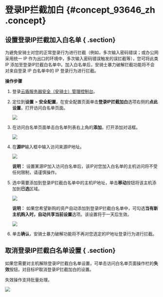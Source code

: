 # 登录IP拦截加白 {#concept_93646_zh .concept}

## 设置登录IP拦截加入白名单 { .section}

为避免安骑士对您的正常登录行为进行拦截（例如，多次输入密码错误；或办公网采用统一 IP 作为出口的环境中，多次输入密码错误触发的误拦截等），您可将此类 IP 添加至登录IP拦截白名单中。加入白名单后，安骑士暴力破解拦截功能将不会对来自登录 IP 白名单中的 IP 登录行为进行拦截。

**操作步骤**

1.  登录[云盾服务器安全（安骑士）管理控制台](https://yundun.console.aliyun.com/?p=aqs#/)。
2.  定位到**设置** \> **安全配置**，在安全配置页面单击**登录IP拦截加白**选项右侧的**点此设置**，打开访问白名单页面。

    ![](http://static-aliyun-doc.oss-cn-hangzhou.aliyuncs.com/assets/img/82021/154838196635884_zh-CN.png)

3.  在访问白名单页面单击白名单列表右上角的**添加**，打开添加对话框。

    ![](http://static-aliyun-doc.oss-cn-hangzhou.aliyuncs.com/assets/img/82021/154838196635885_zh-CN.png)

4.  在**源IP**输入框中输入访问来源IP地址。

    ![](http://static-aliyun-doc.oss-cn-hangzhou.aliyuncs.com/assets/img/82021/154838196735886_zh-CN.png)

    **说明：** 设置某源IP加入访问白名单后，该IP对您加入白名单的主机访问将不受任何限制，请谨慎操作。

5.  选中需要添加到登录IP拦截白名单中的主机IP地址，单击**移动**按钮将该主机添加到**已选**区域。

    ![](http://static-aliyun-doc.oss-cn-hangzhou.aliyuncs.com/assets/img/82021/154838196735887_zh-CN.png)

    **说明：** 如果您希望新购的资产自动添加到登录IP拦截白名单中，可勾选**当有新主机购入时，自动共享当前设置**选项。该设置将于一天后生效。

    ![](http://static-aliyun-doc.oss-cn-hangzhou.aliyuncs.com/assets/img/82021/154838196735888_zh-CN.png)

6.  单击**确认**，安骑士暴力破解功能将不再对您选定的IP地址登录行为进行拦截。

## 取消登录IP拦截白名单设置 { .section}

如果您需要对主机解除登录IP拦截白名单设置，可单击访问白名单页面操作栏的**失效**按钮，对目标IP取消登录IP拦截加白的设置。

失效操作支持批量处理。

![](http://static-aliyun-doc.oss-cn-hangzhou.aliyuncs.com/assets/img/82021/154838196735889_zh-CN.png)

